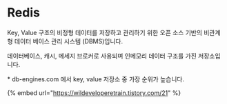 # Redis

Key, Value 구조의 비정형 데이터를 저장하고 관리하기 위한 오픈 소스 기반의 비관계형 데이터 베이스 관리 시스템 (DBMS)입니다.

데이터베이스, 캐시, 메세지 브로커로 사용되며 인메모리 데이터 구조를 가진 저장소입니다.

&#x20;

\* db-engines.com 에서 key, value 저장소 중 가장 순위가 높습니다.



{% embed url="https://wildeveloperetrain.tistory.com/21" %}
